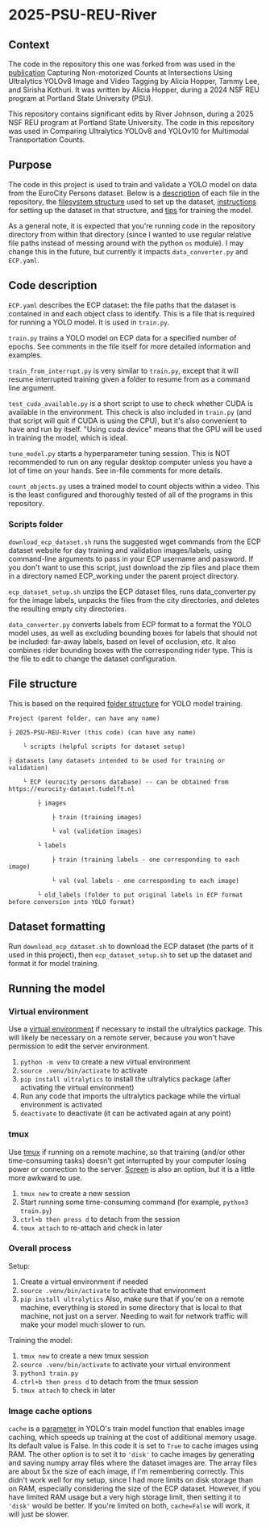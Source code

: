 # 2025-PSU-REU-River

## Context
The code in the repository this one was forked from was used in the [publication](https://pdxscholar.library.pdx.edu/altreu_projects/17/) Capturing Non-motorized Counts at Intersections Using Ultralytics YOLOv8 Image and Video Tagging by Alicia Hopper, Tammy Lee, and Sirisha Kothuri. It was written by Alicia Hopper, during a 2024 NSF REU program at Portland State University (PSU).

This repository contains significant edits by River Johnson, during a 2025 NSF REU program at Portland State University. The code in this repository was used in Comparing Ultralytics YOLOv8 and YOLOv10 for Multimodal Transportation Counts.

## Purpose
The code in this project is used to train and validate a YOLO model on data from the EuroCity Persons dataset. Below is a [description](https://github.com/River64/2025-PSU-REU-River/tree/main?tab=readme-ov-file#code-description) of each file in the repository, the [filesystem structure](https://github.com/River64/2025-PSU-REU-River/tree/main?tab=readme-ov-file#file-structure) used to set up the dataset, [instructions](https://github.com/River64/2025-PSU-REU-River/tree/main?tab=readme-ov-file#dataset-formatting) for setting up the dataset in that structure, and [tips](https://github.com/River64/2025-PSU-REU-River/tree/main?tab=readme-ov-file#running-the-model) for training the model.

As a general note, it is expected that you're running code in the repository directory from within that directory (since I wanted to use regular relative file paths instead of messing around with the python `os` module). I may change this in the future, but currently it impacts `data_converter.py` and `ECP.yaml`.

## Code description
`ECP.yaml` describes the ECP dataset: the file paths that the dataset is contained in and each object class to identify. This is a file that is required for running a YOLO model. It is used in `train.py`.

`train.py` trains a YOLO model on ECP data for a specified number of epochs. See comments in the file itself for more detailed information and examples.

`train_from_interrupt.py` is very similar to `train.py`, except that it will resume interrupted training given a folder to resume from as a command line argument.

`test_cuda_available.py` is a short script to use to check whether CUDA is available in the environment. This check is also included in `train.py` (and that script will quit if CUDA is using the CPU), but it's also convenient to have and run by itself. "Using cuda device" means that the GPU will be used in training the model, which is ideal.

`tune_model.py` starts a hyperparameter tuning session. This is NOT recommended to run on any regular desktop computer unless you have a lot of time on your hands. See in-file comments for more details.

`count_objects.py` uses a trained model to count objects within a video. This is the least configured and thoroughly tested of all of the programs in this repository.

### Scripts folder
`download_ecp_dataset.sh` runs the suggested wget commands from the ECP dataset website for day training and validation images/labels, using command-line arguments to pass in your ECP username and password. If you don't want to use this script, just download the zip files and place them in a directory named ECP_working under the parent project directory.

`ecp_dataset_setup.sh` unzips the ECP dataset files, runs data_converter.py for the image labels, unpacks the files from the city directories, and deletes the resulting empty city directories.

`data_converter.py` converts labels from ECP format to a format the YOLO model uses, as well as excluding bounding boxes for labels that should not be included: far-away labels, based on level of occlusion, etc. It also combines rider bounding boxes with the corresponding rider type. This is the file to edit to change the dataset configuration.

## File structure
This is based on the required [folder structure](https://docs.ultralytics.com/datasets/classify/) for YOLO model training.
```
Project (parent folder, can have any name)

├ 2025-PSU-REU-River (this code) (can have any name)

    └ scripts (helpful scripts for dataset setup)

├ datasets (any datasets intended to be used for training or validation)

    └ ECP (eurocity persons database) -- can be obtained from https://eurocity-dataset.tudelft.nl

        ├ images

            ├ train (training images)

            └ val (validation images)
            
        └ labels

            ├ train (training labels - one corresponding to each image)

            └ val (val labels - one corresponding to each image)

        └ old_labels (folder to put original labels in ECP format before conversion into YOLO format)
```
## Dataset formatting
Run `download_ecp_dataset.sh` to download the ECP dataset (the parts of it used in this project), then `ecp_dataset_setup.sh` to set up the dataset and format it for model training.

## Running the model
### Virtual environment
Use a [virtual environment](https://docs.python.org/3/library/venv.html) if necessary to install the ultralytics package. This will likely be necessary on a remote server, because you won't have permission to edit the server environment.
1. `python -m venv` to create a new virtual environment
2. `source .venv/bin/activate` to activate
3. `pip install ultralytics` to install the ultralytics package (after activating the virtual environment)
4. Run any code that imports the ultralytics package while the virtual environment is activated
5. `deactivate` to deactivate (it can be activated again at any point)

### tmux
Use [tmux](https://github.com/tmux/tmux/wiki/Getting-Started) if running on a remote machine, so that training (and/or other time-consuming tasks) doesn't get interrupted by your computer losing power or connection to the server. [Screen](https://www.gnu.org/software/screen/manual/screen.html) is also an option, but it is a little more awkward to use.
1. `tmux new` to create a new session
2. Start running some time-consuming command (for example, `python3 train.py`)
3. `ctrl+b then press d` to detach from the session
4. `tmux attach` to re-attach and check in later

### Overall process
Setup:
1. Create a virtual environment if needed
2. `source .venv/bin/activate` to activate that environment
3. `pip install ultralytics`
Also, make sure that if you're on a remote machine, everything is stored in some directory that is local to that machine, not just on a server. Needing to wait for network traffic will make your model much slower to run.

Training the model:
1. `tmux new` to create a new tmux session
2. `source .venv/bin/activate` to activate your virtual environment
3. `python3 train.py`
4. `ctrl+b then press d` to detach from the tmux session
5. `tmux attach` to check in later

### Image cache options
`cache` is a [parameter](https://docs.ultralytics.com/usage/cfg/#train-settings) in YOLO's train model function that enables image caching, which speeds up training at the cost of additional memory usage. Its default value is False. In this code it is set to `True` to cache images using RAM. The other option is to set it to `'disk'` to cache images by generating and saving numpy array files where the dataset images are. The array files are about 5x the size of each image, if I'm remembering correctly. This didn't work well for my setup, since I had more limits on disk storage than on RAM, especially considering the size of the ECP dataset. However, if you have limited RAM usage but a very high storage limit, then setting it to `'disk'` would be better. If you're limited on both, `cache=False` will work, it will just be slower.
